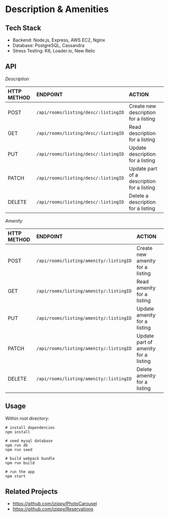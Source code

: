 # Description & Amenities

## Tech Stack
* Backend: Node.js, Express, AWS EC2, Nginx
* Database: PostgreSQL, Cassandra
* Stress Testing: K6, Loader.io, New Relic

## API
*Description*

| HTTP METHOD  | ENDPOINT                          | ACTION                                      |
|:--------|:---------------------------------------|:--------------------------------------------|
| POST    | `/api/rooms/listing/desc/:listingID`   | Create new description for a listing        |
| GET     | `/api/rooms/listing/desc/:listingID`   | Read description for a listing              |
| PUT     | `/api/rooms/listing/desc/:listingID`   | Update description for a listing            |
| PATCH   | `/api/rooms/listing/desc/:listingID`   | Update part of a description for a listing  |
| DELETE  | `/api/rooms/listing/desc/:listingID`   | Delete a description for a listing          |


*Amenity*

| HTTP METHOD  | ENDPOINT                          | ACTION                                   |
|:--------|:---------------------------------------|:-----------------------------------------|
| POST    | `/api/rooms/listing/amenity/:listingID`| Create new amenity for a listing         |
| GET     | `/api/rooms/listing/amenity/:listingID`| Read amenity for a listing               |
| PUT     | `/api/rooms/listing/amenity/:listingID`| Update amenity for a listing             |
| PATCH   | `/api/rooms/listing/amenity/:listingID`| Update part of amenity for a listing     |
| DELETE  | `/api/rooms/listing/amenity/:listingID`| Delete amenity for a listing             |

## Usage
Within root directory:

```
# install dependencies
npm install

# seed mysql database
npm run db
npm run seed

# build webpack bundle
npm run build

# run the app
npm start
```

## Related Projects
* https://github.com/izippy/PhotoCarousel
* https://github.com/izippy/Reservations

